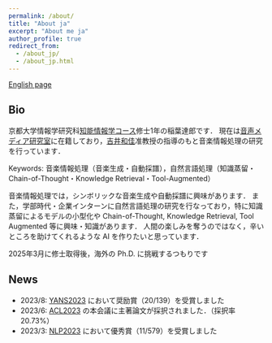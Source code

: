 ```yaml
---
permalink: /about/
title: "About ja"
excerpt: "About me ja"
author_profile: true
redirect_from: 
  - /about_jp/
  - /about_jp.html
---
```


[English page](about.html)

## Bio
京都大学情報学研究科[知能情報学コース](https://www.ist.i.kyoto-u.ac.jp/)修士1年の稲葉達郎です．
現在は[音声メディア研究室](http://sap.ist.i.kyoto-u.ac.jp/)に在籍しており，[吉井和佳](http://sap.ist.i.kyoto-u.ac.jp/members/yoshii/)准教授の指導のもと音楽情報処理の研究を行っています．

Keywords: 音楽情報処理（音楽生成・自動採譜），自然言語処理（知識蒸留・Chain-of-Thought・Knowledge Retrieval・Tool-Augmented）

音楽情報処理では，シンボリックな音楽生成や自動採譜に興味があります．
また，学部時代・企業インターンに自然言語処理の研究を行なっており，特に知識蒸留によるモデルの小型化や Chain-of-Thought, Knowledge Retrieval, Tool Augmented 等に興味・知識があります．
人間の楽しみを奪うのではなく，辛いところを助けてくれるような AI を作りたいと思っています．

2025年3月に修士取得後，海外の Ph.D. に挑戦するつもりです

## News

- 2023/8: [YANS2023](https://yans.anlp.jp/entry/yans2023) において奨励賞（20/139）を受賞しました
- 2023/6: [ACL2023](https://2023.aclweb.org/) の本会議に主著論文が採択されました．（採択率 20.73%）
- 2023/3: [NLP2023](https://www.anlp.jp/nlp2023/) において優秀賞（11/579）を受賞しました

